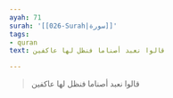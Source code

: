 ```yaml
---
ayah: 71
surah: '[[026-Surah|سورة]]'
tags:
- quran
text: قالوا نعبد أصناما فنظل لها عاكفين

---
```

> قالوا نعبد أصناما فنظل لها عاكفين
